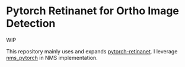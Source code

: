 # Pytorch Retinanet for Ortho Image Detection

WIP

This repository mainly uses and expands [pytorch-retinanet](https://github.com/yhenon/pytorch-retinanet).
I leverage [nms_pytorch](https://gist.github.com/mkocabas/a2f565b27331af0da740c11c78699185) in NMS implementation.



